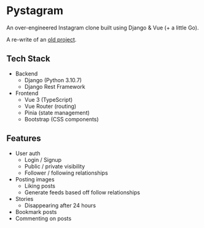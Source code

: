 # Pystagram

An over-engineered Instagram clone built using Django & Vue (+ a little Go).

A re-write of an [old project](https://github.com/mentix02/instagram).

## Tech Stack

+ Backend
	- Django (Python 3.10.7)
	- Django Rest Framework
+ Frontend
	- Vue 3 (TypeScript)
	- Vue Router (routing)
	- Pinia (state management)
	- Bootstrap (CSS components)

## Features

+ User auth
	- Login / Signup
	- Public / private visibility
	- Follower / following relationships
+ Posting images
	- Liking posts
	- Generate feeds based off follow relationships
+ Stories
	- Disappearing after 24 hours
+ Bookmark posts
+ Commenting on posts
